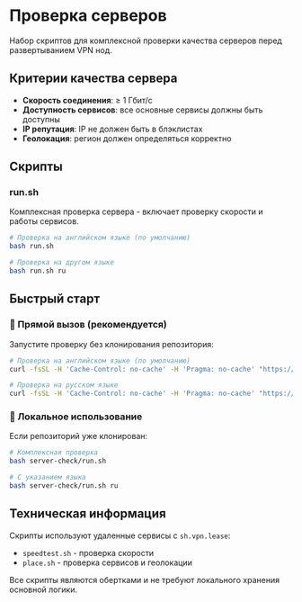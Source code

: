 # Проверка серверов

Набор скриптов для комплексной проверки качества серверов перед развертыванием VPN нод.

## Критерии качества сервера

- **Скорость соединения**: ≥ 1 Гбит/с
- **Доступность сервисов**: все основные сервисы должны быть доступны
- **IP репутация**: IP не должен быть в блэклистах
- **Геолокация**: регион должен определяться корректно

## Скрипты

### run.sh
Комплексная проверка сервера - включает проверку скорости и работы сервисов.

```bash
# Проверка на английском языке (по умолчанию)
bash run.sh

# Проверка на другом языке
bash run.sh ru
```

## Быстрый старт

### 🚀 Прямой вызов (рекомендуется)
Запустите проверку без клонирования репозитория:

```bash
# Проверка на английском языке (по умолчанию)
curl -fsSL -H 'Cache-Control: no-cache' -H 'Pragma: no-cache' "https://raw.githubusercontent.com/Beniamiiin/vpnhero/refs/heads/master/server-check/run.sh?nocache=$(uuidgen)" | bash

# Проверка на русском языке
curl -fsSL -H 'Cache-Control: no-cache' -H 'Pragma: no-cache' "https://raw.githubusercontent.com/Beniamiiin/vpnhero/refs/heads/master/server-check/run.sh?nocache=$(uuidgen)" | bash -s ru
```

### 📁 Локальное использование
Если репозиторий уже клонирован:

```bash
# Комплексная проверка
bash server-check/run.sh

# С указанием языка
bash server-check/run.sh ru
```

## Техническая информация

Скрипты используют удаленные сервисы с `sh.vpn.lease`:
- `speedtest.sh` - проверка скорости
- `place.sh` - проверка сервисов и геолокации

Все скрипты являются обертками и не требуют локального хранения основной логики. 